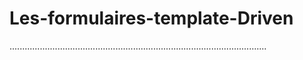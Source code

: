 # Les-formulaires-template-Driven
......................................................................................................
